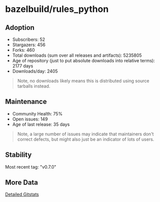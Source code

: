 # bazelbuild/rules_python

## Adoption

- Subscribers: 52
- Stargazers: 456
- Forks: 460
- Total downloads (sum over all releases and artifacts): 5235805
- Age of repository (just to put absolute downloads into relative terms): 2177 days
- Downloads/day: 2405

> Note, no downloads likely means this is distributed using source tarballs instead.

## Maintenance

- Community Health: 75%
- Open issues: 149
- Age of last release: 35 days

> Note, a large number of issues may indicate that maintainers don't correct defects, but might also
> just be an indicator of lots of users.

## Stability

Most recent tag: "v0.7.0"

## More Data

[Detailed Gitstats](/bazel-catalog/gitstats/bazelbuild/rules_python)

